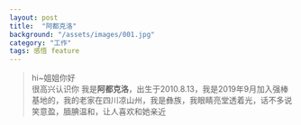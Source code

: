 ```yaml
---
layout: post
title:  "阿都克洛"
background: "/assets/images/001.jpg"
category: "工作"
tags: 感悟 feature
---
```



> hi~姐姐你好  
> 很高兴认识你
我是**阿都克洛**，出生于2010.8.13，我是2019年9月加入强棒基地的，我的老家在四川凉山州，我是彝族，我眼睛亮堂透着光，话不多说笑意盈，腼腆温和，让人喜欢和她亲近

